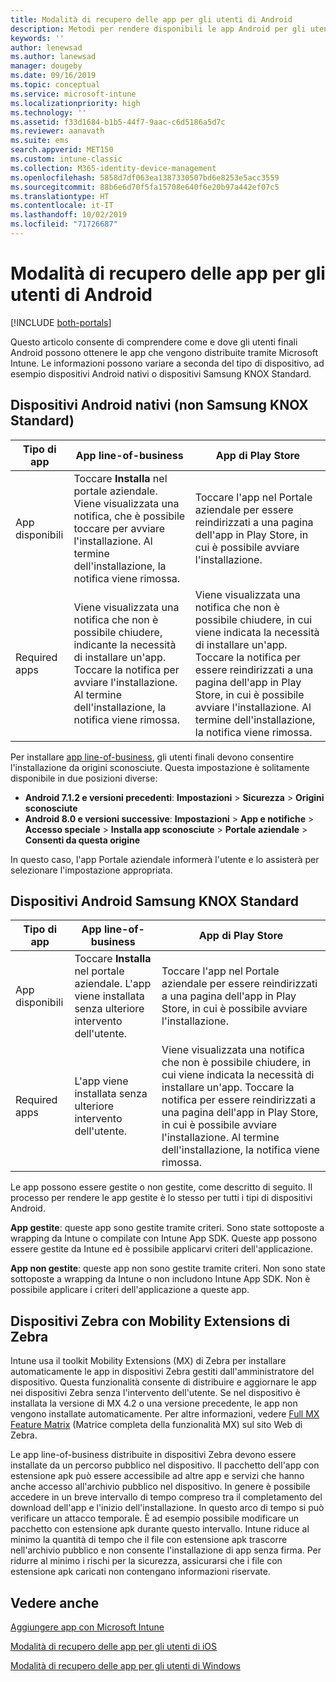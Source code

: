 ```yaml
---
title: Modalità di recupero delle app per gli utenti di Android
description: Metodi per rendere disponibili le app Android per gli utenti finali
keywords: ''
author: lenewsad
ms.author: lanewsad
manager: dougeby
ms.date: 09/16/2019
ms.topic: conceptual
ms.service: microsoft-intune
ms.localizationpriority: high
ms.technology: ''
ms.assetid: f33d1684-b1b5-44f7-9aac-c6d5186a5d7c
ms.reviewer: aanavath
ms.suite: ems
search.appverid: MET150
ms.custom: intune-classic
ms.collection: M365-identity-device-management
ms.openlocfilehash: 5858d7df063ea1387330507bd6e8253e5acc3559
ms.sourcegitcommit: 88b6e6d70f5fa15708e640f6e20b97a442ef07c5
ms.translationtype: HT
ms.contentlocale: it-IT
ms.lasthandoff: 10/02/2019
ms.locfileid: "71726687"
---
```

# <a name="how-your-android-users-get-their-apps"></a>Modalità di recupero delle app per gli utenti di Android

[!INCLUDE [both-portals](../../intune-classic/includes/note-for-both-portals.md)]

Questo articolo consente di comprendere come e dove gli utenti finali Android possono ottenere le app che vengono distribuite tramite Microsoft Intune. Le informazioni possono variare a seconda del tipo di dispositivo, ad esempio dispositivi Android nativi o dispositivi Samsung KNOX Standard.

## <a name="native-non-samsung-knox-standard-android-devices"></a>Dispositivi Android nativi (non Samsung KNOX Standard)

| Tipo di app | App line-of-business | App di Play Store  |
| ------------- |-------------| -----|
| App disponibili      | Toccare **Installa** nel portale aziendale. Viene visualizzata una notifica, che è possibile toccare per avviare l'installazione. Al termine dell'installazione, la notifica viene rimossa. | Toccare l'app nel Portale aziendale per essere reindirizzati a una pagina dell'app in Play Store, in cui è possibile avviare l'installazione.|
| Required apps      | Viene visualizzata una notifica che non è possibile chiudere, indicante la necessità di installare un'app. Toccare la notifica per avviare l'installazione. Al termine dell'installazione, la notifica viene rimossa.    | Viene visualizzata una notifica che non è possibile chiudere, in cui viene indicata la necessità di installare un'app. Toccare la notifica per essere reindirizzati a una pagina dell'app in Play Store, in cui è possibile avviare l'installazione. Al termine dell'installazione, la notifica viene rimossa. |

Per installare [app line-of-business](../apps/lob-apps-android.md), gli utenti finali devono consentire l'installazione da origini sconosciute. Questa impostazione è solitamente disponibile in due posizioni diverse:

* **Android 7.1.2 e versioni precedenti**: **Impostazioni** > **Sicurezza** > **Origini sconosciute**
* **Android 8.0 e versioni successive**: **Impostazioni** > **App e notifiche** > **Accesso speciale** > **Installa app sconosciute** > **Portale aziendale** > **Consenti da questa origine**

In questo caso, l'app Portale aziendale informerà l'utente e lo assisterà per selezionare l'impostazione appropriata. 

## <a name="samsung-knox-standard-android-devices"></a>Dispositivi Android Samsung KNOX Standard

| Tipo di app | App line-of-business | App di Play Store  |
| ------------- |-------------| -----|
| App disponibili      | Toccare **Installa** nel portale aziendale. L'app viene installata senza ulteriore intervento dell'utente. | Toccare l'app nel Portale aziendale per essere reindirizzati a una pagina dell'app in Play Store, in cui è possibile avviare l'installazione.|
| Required apps      | L'app viene installata senza ulteriore intervento dell'utente.    | Viene visualizzata una notifica che non è possibile chiudere, in cui viene indicata la necessità di installare un'app. Toccare la notifica per essere reindirizzati a una pagina dell'app in Play Store, in cui è possibile avviare l'installazione. Al termine dell'installazione, la notifica viene rimossa. |

Le app possono essere gestite o non gestite, come descritto di seguito. Il processo per rendere le app gestite è lo stesso per tutti i tipi di dispositivi Android.

**App gestite**: queste app sono gestite tramite criteri. Sono state sottoposte a wrapping da Intune o compilate con Intune App SDK. Queste app possono essere gestite da Intune ed è possibile applicarvi criteri dell'applicazione.

**App non gestite**: queste app non sono gestite tramite criteri. Non sono state sottoposte a wrapping da Intune o non includono Intune App SDK. Non è possibile applicare i criteri dell'applicazione a queste app.

## <a name="zebra-devices-with-zebra-mobility-extensions"></a>Dispositivi Zebra con Mobility Extensions di Zebra

Intune usa il toolkit Mobility Extensions (MX) di Zebra per installare automaticamente le app in dispositivi Zebra gestiti dall'amministratore del dispositivo. Questa funzionalità consente di distribuire e aggiornare le app nei dispositivi Zebra senza l'intervento dell'utente. Se nel dispositivo è installata la versione di MX 4.2 o una versione precedente, le app non vengono installate automaticamente. Per altre informazioni, vedere [Full MX Feature Matrix](http://techdocs.zebra.com/mx/compatibility/) (Matrice completa della funzionalità MX) sul sito Web di Zebra.

Le app line-of-business distribuite in dispositivi Zebra devono essere installate da un percorso pubblico nel dispositivo. Il pacchetto dell'app con estensione apk può essere accessibile ad altre app e servizi che hanno anche accesso all'archivio pubblico nel dispositivo. In genere è possibile accedere in un breve intervallo di tempo compreso tra il completamento del download dell'app e l'inizio dell'installazione. In questo arco di tempo si può verificare un attacco temporale. È ad esempio possibile modificare un pacchetto con estensione apk durante questo intervallo. Intune riduce al minimo la quantità di tempo che il file con estensione apk trascorre nell'archivio pubblico e non consente l'installazione di app senza firma. Per ridurre al minimo i rischi per la sicurezza, assicurarsi che i file con estensione apk caricati non contengano informazioni riservate.

## <a name="see-also"></a>Vedere anche

[Aggiungere app con Microsoft Intune](../apps/apps-add.md)

[Modalità di recupero delle app per gli utenti di iOS](end-user-apps-ios.md)

[Modalità di recupero delle app per gli utenti di Windows](end-user-apps-windows.md)
